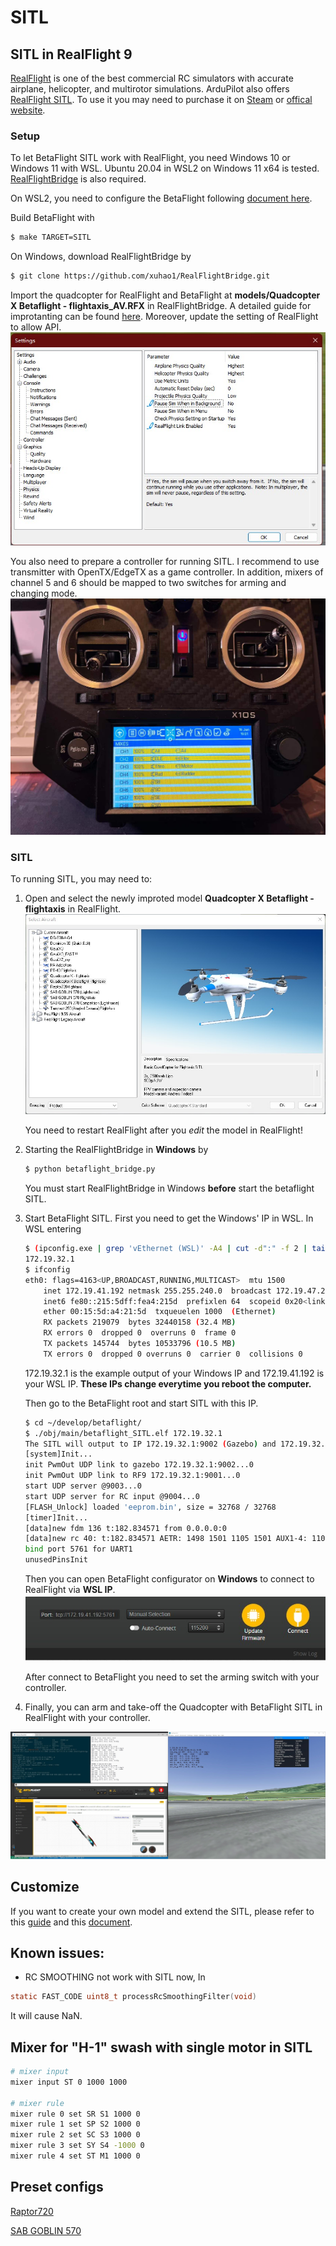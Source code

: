 # SITL
## SITL in RealFlight 9

[RealFlight](https://www.realflight.com/) is one of the best commercial RC simulators with accurate airplane, helicopter, and multirotor simulations.
ArduPilot also offers [RealFlight SITL](https://ardupilot.org/dev/docs/sitl-with-realflight.html).
To use it you may need to purchase it on [Steam](https://store.steampowered.com/app/1070820/RealFlight_95S/) or [offical website](https://www.realflight.com/).

### Setup
To let BetaFlight SITL work with RealFlight, you need Windows 10 or Windows 11 with WSL. 
Ubuntu 20.04 in WSL2 on Windows 11 x64 is tested.
[RealFlightBridge](https://github.com/xuhao1/RealFlightBridge) is also required.

On WSL2, you need to configure the BetaFlight following [document here](https://github.com/betaflight/betaflight/blob/master/docs/development/Building%20in%20Windows.md).

Build BetaFlight with

```bash
$ make TARGET=SITL
```

On Windows, download RealFlightBridge by 

```bash
$ git clone https://github.com/xuhao1/RealFlightBridge.git
```

Import the quadcopter for RealFlight and BetaFlight at __models/Quadcopter X Betaflight - flightaxis_AV.RFX__ in RealFlightBridge. A detailed guide for improtanting can be found [here](https://ardupilot.org/dev/docs/sitl-with-realflight.html).
Moreover, update the setting of RealFlight to allow API.
![](./imgs/rf_settings.jpg)

You also need to prepare a controller for running SITL. 
I recommend to use transmitter with OpenTX/EdgeTX as a game controller. In addition, mixers of channel 5 and 6 should be mapped to two switches for arming and changing mode.
![](./imgs/transmitter.jpg)

### SITL
To running SITL, you may need to:
1. Open and select the newly improted model __Quadcopter X Betaflight - flightaxis__ in RealFlight.
    ![](./imgs/select.jpg)

    You need to restart RealFlight after you *edit* the model in RealFlight!

2. Starting the RealFlightBridge in **Windows** by

    ```bash
    $ python betaflight_bridge.py
    ```

    You must start RealFlightBridge in Windows **before**  start the betaflight SITL.

3. Start BetaFlight SITL.
    First you need to get the Windows' IP in WSL.
    In WSL entering
    ```bash
    $ (ipconfig.exe | grep 'vEthernet (WSL)' -A4 | cut -d":" -f 2 | tail -n1 | sed -e 's/\s*//g') 
    172.19.32.1
    $ ifconfig
    eth0: flags=4163<UP,BROADCAST,RUNNING,MULTICAST>  mtu 1500
        inet 172.19.41.192 netmask 255.255.240.0  broadcast 172.19.47.255
        inet6 fe80::215:5dff:fea4:215d  prefixlen 64  scopeid 0x20<link>
        ether 00:15:5d:a4:21:5d  txqueuelen 1000  (Ethernet)
        RX packets 219079  bytes 32440158 (32.4 MB)
        RX errors 0  dropped 0  overruns 0  frame 0
        TX packets 145744  bytes 10533796 (10.5 MB)
        TX errors 0  dropped 0 overruns 0  carrier 0  collisions 0
    ```
    172.19.32.1 is the example output of your Windows IP and 172.19.41.192 is your WSL IP. **These IPs change everytime you reboot the computer.**

    Then go to the BetaFlight root and start SITL with this IP.
    ```bash
    $ cd ~/develop/betaflight/
    $ ./obj/main/betaflight_SITL.elf 172.19.32.1
    The SITL will output to IP 172.19.32.1:9002 (Gazebo) and 172.19.32.1:9001 (RealFlightBridge)
    [system]Init...
    init PwmOut UDP link to gazebo 172.19.32.1:9002...0
    init PwmOut UDP link to RF9 172.19.32.1:9001...0
    start UDP server @9003...0
    start UDP server for RC input @9004...0
    [FLASH_Unlock] loaded 'eeprom.bin', size = 32768 / 32768
    [timer]Init...
    [data]new fdm 136 t:182.834571 from 0.0.0.0:0
    [data]new rc 40: t:182.834571 AETR: 1498 1501 1105 1501 AUX1-4: 1100 1899 1899 1100
    bind port 5761 for UART1
    unusedPinsInit
    ```
    Then you can open BetaFlight configurator on **Windows** to connect to RealFlight via **WSL IP**.
    ![](./imgs/betaflight.jpg)

    After connect to BetaFlight you need to set the arming switch with your controller.


4. Finally, you can arm and take-off the Quadcopter with BetaFlight SITL in RealFlight with your controller.

![](./imgs/SITL_RF.jpg)

## Customize
If you want to create your own model and extend the SITL, please refer to this [guide](http://www.knifeedge.com/KEmax/) and this [document](https://github.com/xuhao1/RealFlightBridge/blob/main/docs/realflight_protocol.md).

## Known issues:
- RC SMOOTHING not work with SITL now, In 
```c
static FAST_CODE uint8_t processRcSmoothingFilter(void)
```
It will cause NaN.

## Mixer for "H-1" swash with single motor in SITL
```bash
# mixer input
mixer input ST 0 1000 1000

# mixer rule
mixer rule 0 set SR S1 1000 0 
mixer rule 1 set SP S2 1000 0 
mixer rule 2 set SC S3 1000 0 
mixer rule 3 set SY S4 -1000 0 
mixer rule 4 set ST M1 1000 0 
```
## Preset configs
[Raptor720](./RF_diff_90.txt)

[SAB GOBLIN 570](./RF_diff_570.txt)
